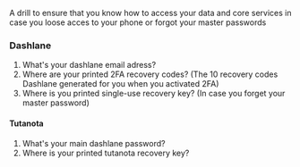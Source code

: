 A drill to ensure that you know how to access your data and  core services in case you loose acces to your phone or forgot your master passwords 


### Dashlane 
1. What's your dashlane email adress?
2. Where are your printed 2FA recovery codes? (The 10 recovery codes Dashlane generated for you when you activated 2FA)
3. Where is you printed single-use recovery key? (In case you forget your master password)

#### Tutanota
1. What's your main dashlane password?
2. Where is your printed tutanota recovery key?
